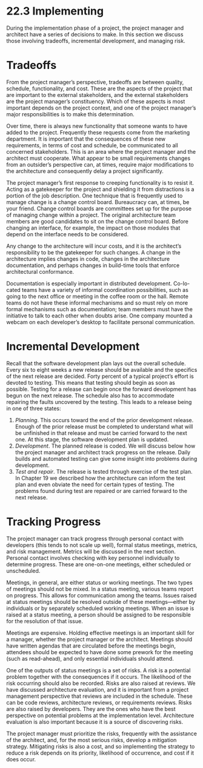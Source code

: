 22.3 Implementing
===

During the implementation phase of a project, the project manager and architect have a series of decisions to make. In this section we discuss those involving tradeoffs, incremental development, and managing risk.

# Tradeoffs

From the project manager’s perspective, tradeoffs are between quality, schedule, functionality, and cost. These are the aspects of the project that are important to the external stakeholders, and the external stakeholders are the project manager’s constituency. Which of these aspects is most important depends on the project context, and one of the project manager’s major responsibilities is to make this determination.

Over time, there is always new functionality that someone wants to have added to the project. Frequently these requests come from the marketing department. It is important that the consequences of these new requirements, in terms of cost and schedule, be communicated to all concerned stakeholders. This is an area where the project manager and the architect must cooperate. What appear to be small requirements changes from an outsider’s perspective can, at times, require major modifications to the architecture and consequently delay a project significantly.

The project manager’s first response to creeping functionality is to resist it. Acting as a gatekeeper for the project and shielding it from distractions is a portion of the job description. One technique that is frequently used to manage change is a change control board. Bureaucracy can, at times, be your friend. Change control boards are committees set up for the purpose of managing change within a project. The original architecture team members are good candidates to sit on the change control board. Before changing an interface, for example, the impact on those modules that depend on the interface needs to be considered.

Any change to the architecture will incur costs, and it is the architect’s responsibility to be the gatekeeper for such changes. A change in the architecture implies changes in code, changes in the architecture documentation, and perhaps changes in build-time tools that enforce architectural conformance.

Documentation is especially important in distributed development. Co-lo-cated teams have a variety of informal coordination possibilities, such as going to the next office or meeting in the coffee room or the hall. Remote teams do not have these informal mechanisms and so must rely on more formal mechanisms such as documentation; team members must have the initiative to talk to each other when doubts arise. One company mounted a webcam on each developer’s desktop to facilitate personal communication.

# Incremental Development

Recall that the software development plan lays out the overall schedule. Every six to eight weeks a new release should be available and the specifics of the next release are decided. Forty percent of a typical project’s effort is devoted to testing. This means that testing should begin as soon as possible. Testing for a release can begin once the forward development has begun on the next release. The schedule also has to accommodate repairing the faults uncovered by the testing. This leads to a release being in one of three states:
1. _Planning_. This occurs toward the end of the prior development release. Enough of the prior release must be completed to understand what will be unfinished in that release and must be carried forward to the next one. At this stage, the software development plan is updated.
2. _Development_. The planned release is coded. We will discuss below how the project manager and architect track progress on the release. Daily builds and automated testing can give some insight into problems during development.
3. _Test and repair_. The release is tested through exercise of the test plan. In Chapter 19 we described how the architecture can inform the test plan and even obviate the need for certain types of testing. The problems found during test are repaired or are carried forward to the next release. 

# Tracking Progress

The project manager can track progress through personal contact with developers (this tends to not scale up well), formal status meetings, metrics, and risk management. Metrics will be discussed in the next section. Personal contact involves checking with key personnel individually to determine progress. These are one-on-one meetings, either scheduled or unscheduled.

Meetings, in general, are either status or working meetings. The two types of meetings should not be mixed. In a status meeting, various teams report on progress. This allows for communication among the teams. Issues raised at status meetings should be resolved outside of these meetings—either by individuals or by separately scheduled working meetings. When an issue is raised at a status meeting, a person should be assigned to be responsible for the resolution of that issue.

Meetings are expensive. Holding effective meetings is an important skill for a manager, whether the project manager or the architect. Meetings should have written agendas that are circulated before the meetings begin, attendees should be expected to have done some prework for the meeting (such as read-ahead), and only essential individuals should attend.

One of the outputs of status meetings is a set of risks. A risk is a potential problem together with the consequences if it occurs. The likelihood of the risk occurring should also be recorded. Risks are also raised at reviews. We have discussed architecture evaluation, and it is important from a project management perspective that reviews are included in the schedule. These can be code reviews, architecture reviews, or requirements reviews. Risks are also raised by developers. They are the ones who have the best perspective on potential problems at the implementation level. Architecture evaluation is also important because it is a source of discovering risks.

The project manager must prioritize the risks, frequently with the assistance of the architect, and, for the most serious risks, develop a mitigation strategy. Mitigating risks is also a cost, and so implementing the strategy to reduce a risk depends on its priority, likelihood of occurrence, and cost if it does occur.
